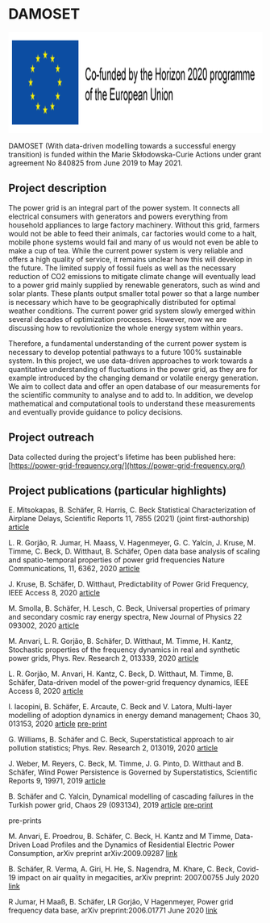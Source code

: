 # DAMOSET

<img src="co-funded-h2020-horiz_en.png" title="Screenshot of the website" height="200"/>

DAMOSET (With data-driven modelling towards a successful energy transition) is funded within the Marie Skłodowska-Curie Actions under grant agreement No 840825 from June 2019 to May 2021.

## Project description

The power grid is an integral part of the power system. It connects all electrical consumers with generators and powers everything from household appliances to large factory machinery. Without this grid, farmers would not be able to feed their animals, car factories would come to a halt, mobile phone systems would fail and many of us would not even be able to make a cup of tea. While the current power system is very reliable and offers a high quality of service, it remains unclear how this will develop in the future. The limited supply of fossil fuels as well as the necessary reduction of CO2 emissions to mitigate climate change will eventually lead to a power grid mainly supplied by renewable generators, such as wind and solar plants. These plants output smaller total power so that a large number is necessary which have to be geographically distributed for optimal weather conditions. The current power grid system slowly emerged within several decades of optimization processes. However, now we are discussing how to revolutionize the whole energy system within years.

Therefore, a fundamental understanding of the current power system is necessary to develop potential pathways to a future 100% sustainable system. In this project, we use data-driven approaches to work towards a quantitative understanding of fluctuations in the power grid, as they are for example introduced by the changing demand or volatile energy generation. We aim to collect data and offer an open database of our measurements for the scientific community to analyse and to add to. In addition, we develop mathematical and computational tools to understand these measurements and eventually provide guidance to policy decisions.

## Project outreach

Data collected during the project's lifetime has been published here: [https://power-grid-frequency.org/](https://power-grid-frequency.org/)

## Project publications (particular highlights)

E. Mitsokapas, B. Schäfer, R. Harris, C. Beck Statistical Characterization of Airplane Delays, Scientific Reports 11, 7855 (2021) (joint first-authorship) [article](https://www.nature.com/articles/s41598-021-87279-8)

L. R. Gorjão, R. Jumar, H. Maass, V. Hagenmeyer, G. C. Yalcin, J. Kruse, M. Timme, C. Beck, D. Witthaut, B. Schäfer, Open data base analysis of scaling and spatio-temporal properties of power grid frequencies Nature Communications, 11, 6362, 2020 [article](https://www.nature.com/articles/s41467-020-19732-7)

J. Kruse, B. Schäfer, D. Witthaut, Predictability of Power Grid Frequency, IEEE Access 8, 2020 [article](https://ieeexplore.ieee.org/document/9166474)

M. Smolla, B. Schäfer, H. Lesch, C. Beck, Universal properties of primary and secondary cosmic ray energy spectra, New Journal of Physics 22 093002, 2020 [article](https://iopscience.iop.org/article/10.1088/1367-2630/abaa03)

M. Anvari, L. R. Gorjão, B. Schäfer, D. Witthaut, M. Timme, H. Kantz, Stochastic properties of the frequency dynamics in real and synthetic power grids, Phys. Rev. Research 2, 013339, 2020  [article](https://journals.aps.org/prresearch/abstract/10.1103/PhysRevResearch.2.013339)

L. R. Gorjão, M. Anvari, H. Kantz, C. Beck, D. Witthaut, M. Timme, B. Schäfer, Data-driven model of the power-grid frequency dynamics, IEEE Access 8, 2020 [article](https://ieeexplore.ieee.org/document/8963682)

I. Iacopini, B. Schäfer, E. Arcaute, C. Beck and V. Latora, Multi-layer modelling of adoption dynamics in energy demand management; Chaos 30, 013153, 2020 [article](https://aip.scitation.org/doi/10.1063/1.5122313) [pre-print](https://arxiv.org/abs/1907.13096)

G. Williams, B. Schäfer and C. Beck, Superstatistical approach to air pollution statistics; Phys. Rev. Research 2, 013019, 2020 [article](https://journals.aps.org/prresearch/abstract/10.1103/PhysRevResearch.2.013019)

J. Weber, M. Reyers, C. Beck, M. Timme, J. G. Pinto, D. Witthaut and B. Schäfer, Wind Power Persistence is Governed by Superstatistics, Scientific Reports 9, 19971, 2019 [article](https://www.nature.com/articles/s41598-019-56286-1)

B. Schäfer and C. Yalcin, Dynamical modelling of cascading failures in the Turkish power grid, Chaos 29 (093134), 2019  [article](https://aip.scitation.org/doi/10.1063/1.5110974) [pre-print](https://arxiv.org/abs/1907.05194)


pre-prints


M. Anvari, E. Proedrou, B. Schäfer, C. Beck, H. Kantz and M Timme, Data-Driven Load Profiles and the Dynamics of Residential Electric Power Consumption, arXiv preprint arXiv:2009.09287 [link](https://arxiv.org/abs/2009.09287)

B. Schäfer, R. Verma, A. Giri, H. He, S. Nagendra, M. Khare, C. Beck, Covid-19 impact on air quality in megacities, arXiv preprint: 2007.00755 July 2020 [link](https://arxiv.org/abs/2007.00755)

R Jumar, H Maaß, B. Schäfer, LR Gorjão, V Hagenmeyer, Power grid frequency data base, arXiv preprint:2006.01771 June 2020 [link](https://arxiv.org/abs/2006.01771)

